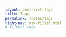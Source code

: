 ```yaml
---
layout: post-list-tags
title: Tags
permalink: /notes/tags
right-nav: nav-filter.html
# filter: tags
---
```

